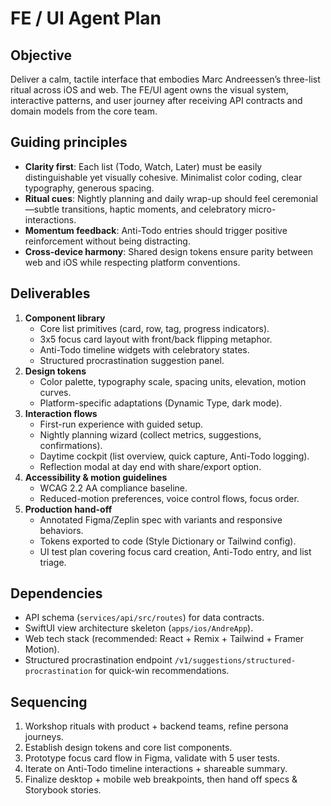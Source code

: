 # FE / UI Agent Plan

## Objective
Deliver a calm, tactile interface that embodies Marc Andreessen’s three-list ritual across iOS and web. The FE/UI agent owns the visual system, interactive patterns, and user journey after receiving API contracts and domain models from the core team.

## Guiding principles
- **Clarity first**: Each list (Todo, Watch, Later) must be easily distinguishable yet visually cohesive. Minimalist color coding, clear typography, generous spacing.
- **Ritual cues**: Nightly planning and daily wrap-up should feel ceremonial—subtle transitions, haptic moments, and celebratory micro-interactions.
- **Momentum feedback**: Anti-Todo entries should trigger positive reinforcement without being distracting.
- **Cross-device harmony**: Shared design tokens ensure parity between web and iOS while respecting platform conventions.

## Deliverables
1. **Component library**
   - Core list primitives (card, row, tag, progress indicators).
   - 3x5 focus card layout with front/back flipping metaphor.
   - Anti-Todo timeline widgets with celebratory states.
   - Structured procrastination suggestion panel.
2. **Design tokens**
   - Color palette, typography scale, spacing units, elevation, motion curves.
   - Platform-specific adaptations (Dynamic Type, dark mode).
3. **Interaction flows**
   - First-run experience with guided setup.
   - Nightly planning wizard (collect metrics, suggestions, confirmations).
   - Daytime cockpit (list overview, quick capture, Anti-Todo logging).
   - Reflection modal at day end with share/export option.
4. **Accessibility & motion guidelines**
   - WCAG 2.2 AA compliance baseline.
   - Reduced-motion preferences, voice control flows, focus order.
5. **Production hand-off**
   - Annotated Figma/Zeplin spec with variants and responsive behaviors.
   - Tokens exported to code (Style Dictionary or Tailwind config).
   - UI test plan covering focus card creation, Anti-Todo entry, and list triage.

## Dependencies
- API schema (`services/api/src/routes`) for data contracts.
- SwiftUI view architecture skeleton (`apps/ios/AndreApp`).
- Web tech stack (recommended: React + Remix + Tailwind + Framer Motion).
- Structured procrastination endpoint `/v1/suggestions/structured-procrastination` for quick-win recommendations.

## Sequencing
1. Workshop rituals with product + backend teams, refine persona journeys.
2. Establish design tokens and core list components.
3. Prototype focus card flow in Figma, validate with 5 user tests.
4. Iterate on Anti-Todo timeline interactions + shareable summary.
5. Finalize desktop + mobile web breakpoints, then hand off specs & Storybook stories.
